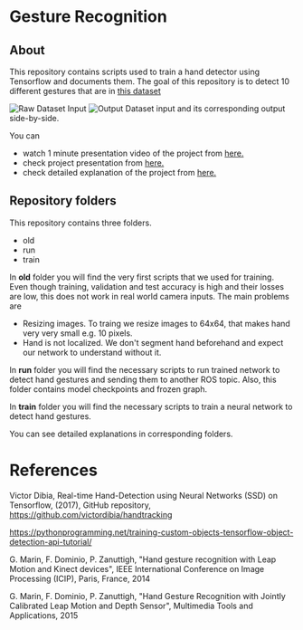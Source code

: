 # Gesture Recognition

## About
This repository contains scripts used to train a hand detector using Tensorflow and documents them. The goal of this repository is to detect 10 different gestures that are in [this dataset](http://lttm.dei.unipd.it/downloads/gesture/#kinect_leap)

![Raw Dataset Input]("images/default.gif")
![Output]("images/labeled.gif")
Dataset input and its corresponding output side-by-side.

You can
* watch 1 minute presentation video of the project from [here.](https://drive.google.com/file/d/1Mz4dRa_b8zSc3BKTFTgVgpiczT_cXwGI/view)
* check project presentation from [here.](https://drive.google.com/open?id=1F4Pl8aalB-aTRqPhwM_kZe3C9DQW97XoO-QHTRtjcds)
* check detailed explanation of the project from [here.](https://devanthro.atlassian.net/wiki/spaces/SS18/pages/280952998/Gesture+Recognition)

## Repository folders
This repository contains three folders.
* old
* run
* train

In **old** folder you will find the very first scripts that we used for training. Even though training, validation and test accuracy is high and their losses are low, this does not work in real world camera inputs. The main problems are
* Resizing images. To traing we resize images to 64x64, that makes hand very very small e.g. 10 pixels.
* Hand is not localized. We don't segment hand beforehand and expect our network to understand without it.

In **run** folder you will find the necessary scripts to run trained network to detect hand gestures and sending them to another ROS topic. Also, this folder contains model checkpoints and frozen graph.

In **train** folder you will find the necessary scripts to train a neural network to detect hand gestures.

You can see detailed explanations in corresponding folders.

# References
Victor Dibia, Real-time Hand-Detection using Neural Networks (SSD) on Tensorflow, (2017), GitHub repository, https://github.com/victordibia/handtracking

https://pythonprogramming.net/training-custom-objects-tensorflow-object-detection-api-tutorial/

G. Marin, F. Dominio, P. Zanuttigh, "Hand gesture recognition with Leap Motion and Kinect devices", IEEE International Conference on Image Processing (ICIP), Paris, France, 2014

G. Marin, F. Dominio, P. Zanuttigh, "Hand Gesture Recognition with Jointly Calibrated Leap Motion and Depth Sensor", Multimedia Tools and Applications, 2015
